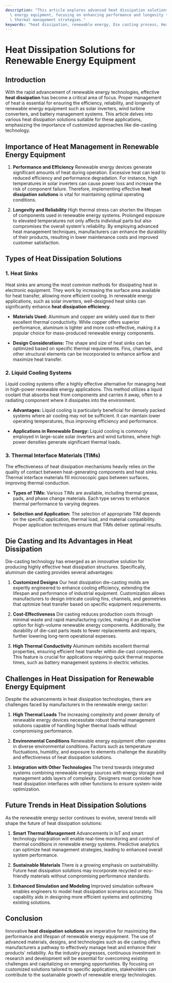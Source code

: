 ```yaml
---
description: "This article explores advanced heat dissipation solutions tailored for renewable\
  \ energy equipment, focusing on enhancing performance and longevity through effective\
  \ thermal management strategies."
keywords: "heat dissipation, renewable energy, Die casting process, Heat dissipation efficiency"
---
```

# Heat Dissipation Solutions for Renewable Energy Equipment

## Introduction

With the rapid advancement of renewable energy technologies, effective **heat dissipation** has become a critical area of focus. Proper management of heat is essential for ensuring the efficiency, reliability, and longevity of renewable energy equipment such as solar inverters, wind turbine converters, and battery management systems. This article delves into various heat dissipation solutions suitable for these applications, emphasizing the importance of customized approaches like die-casting technology.

## Importance of Heat Management in Renewable Energy Equipment

1. **Performance and Efficiency**
   Renewable energy devices generate significant amounts of heat during operation. Excessive heat can lead to reduced efficiency and performance degradation. For instance, high temperatures in solar inverters can cause power loss and increase the risk of component failure. Therefore, implementing effective **heat dissipation solutions** is vital for maintaining optimal operating conditions.

2. **Longevity and Reliability**
   High thermal stress can shorten the lifespan of components used in renewable energy systems. Prolonged exposure to elevated temperatures not only affects individual parts but also compromises the overall system's reliability. By employing advanced heat management techniques, manufacturers can enhance the durability of their products, resulting in lower maintenance costs and improved customer satisfaction.

## Types of Heat Dissipation Solutions

### 1. **Heat Sinks**

Heat sinks are among the most common methods for dissipating heat in electronic equipment. They work by increasing the surface area available for heat transfer, allowing more efficient cooling. In renewable energy applications, such as solar inverters, well-designed heat sinks can significantly enhance **heat dissipation efficiency**.

- **Materials Used:** Aluminum and copper are widely used due to their excellent thermal conductivity. While copper offers superior performance, aluminum is lighter and more cost-effective, making it a popular choice for mass-produced renewable energy components.

- **Design Considerations:** The shape and size of heat sinks can be optimized based on specific thermal requirements. Fins, channels, and other structural elements can be incorporated to enhance airflow and maximize heat transfer.

### 2. **Liquid Cooling Systems**

Liquid cooling systems offer a highly effective alternative for managing heat in high-power renewable energy applications. This method utilizes a liquid coolant that absorbs heat from components and carries it away, often to a radiating component where it dissipates into the environment.

- **Advantages:** Liquid cooling is particularly beneficial for densely packed systems where air cooling may not be sufficient. It can maintain lower operating temperatures, thus improving efficiency and performance.

- **Applications in Renewable Energy:** Liquid cooling is commonly employed in large-scale solar inverters and wind turbines, where high power densities generate significant thermal loads.

### 3. **Thermal Interface Materials (TIMs)**

The effectiveness of heat dissipation mechanisms heavily relies on the quality of contact between heat-generating components and heat sinks. Thermal interface materials fill microscopic gaps between surfaces, improving thermal conduction.

- **Types of TIMs:** Various TIMs are available, including thermal grease, pads, and phase change materials. Each type serves to enhance thermal performance to varying degrees.

- **Selection and Application:** The selection of appropriate TIM depends on the specific application, thermal load, and material compatibility. Proper application techniques ensure that TIMs deliver optimal results.

## Die Casting and Its Advantages in Heat Dissipation

Die-casting technology has emerged as an innovative solution for producing highly effective heat dissipation structures. Specifically, aluminum die casting provides several advantages:

1. **Customized Designs**
   Our heat dissipation die-casting molds are expertly engineered to enhance cooling efficiency, extending the lifespan and performance of industrial equipment. Customization allows manufacturers to design intricate cooling fins, channels, and geometries that optimize heat transfer based on specific equipment requirements.

2. **Cost-Effectiveness**
   Die casting reduces production costs through minimal waste and rapid manufacturing cycles, making it an attractive option for high-volume renewable energy components. Additionally, the durability of die-cast parts leads to fewer replacements and repairs, further lowering long-term operational expenses.

3. **High Thermal Conductivity**
   Aluminum exhibits excellent thermal properties, ensuring efficient heat transfer within die-cast components. This feature is crucial for applications requiring quick thermal response times, such as battery management systems in electric vehicles.

## Challenges in Heat Dissipation for Renewable Energy Equipment

Despite the advancements in heat dissipation technologies, there are challenges faced by manufacturers in the renewable energy sector:

1. **High Thermal Loads**
   The increasing complexity and power density of renewable energy devices necessitate robust thermal management solutions capable of handling higher thermal loads without compromising performance.

2. **Environmental Conditions**
   Renewable energy equipment often operates in diverse environmental conditions. Factors such as temperature fluctuations, humidity, and exposure to elements challenge the durability and effectiveness of heat dissipation solutions.

3. **Integration with Other Technologies**
   The trend towards integrated systems combining renewable energy sources with energy storage and management adds layers of complexity. Designers must consider how heat dissipation interfaces with other functions to ensure system-wide optimization.

## Future Trends in Heat Dissipation Solutions

As the renewable energy sector continues to evolve, several trends will shape the future of heat dissipation solutions:

1. **Smart Thermal Management**
   Advancements in IoT and smart technology integration will enable real-time monitoring and control of thermal conditions in renewable energy systems. Predictive analytics can optimize heat management strategies, leading to enhanced overall system performance.

2. **Sustainable Materials**
   There is a growing emphasis on sustainability. Future heat dissipation solutions may incorporate recycled or eco-friendly materials without compromising performance standards.

3. **Enhanced Simulation and Modeling**
   Improved simulation software enables engineers to model heat dissipation scenarios accurately. This capability aids in designing more efficient systems and optimizing existing solutions. 

## Conclusion

Innovative **heat dissipation solutions** are imperative for maximizing the performance and lifespan of renewable energy equipment. The use of advanced materials, designs, and technologies such as die casting offers manufacturers a pathway to effectively manage heat and enhance their products' reliability. As the industry progresses, continuous investment in research and development will be essential for overcoming existing challenges and capitalizing on emerging opportunities. By focusing on customized solutions tailored to specific applications, stakeholders can contribute to the sustainable growth of renewable energy technologies.
